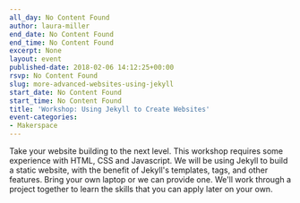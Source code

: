 ```yaml
---
all_day: No Content Found
author: laura-miller
end_date: No Content Found
end_time: No Content Found
excerpt: None
layout: event
published-date: 2018-02-06 14:12:25+00:00
rsvp: No Content Found
slug: more-advanced-websites-using-jekyll
start_date: No Content Found
start_time: No Content Found
title: 'Workshop: Using Jekyll to Create Websites'
event-categories:
- Makerspace
---
```


Take your website building to the next level. This workshop requires some experience with HTML, CSS and Javascript. We will be using Jekyll to build a static website, with the benefit of Jekyll's templates, tags, and other features. Bring your own laptop or we can provide one. We'll work through a project together to learn the skills that you can apply later on your own.

